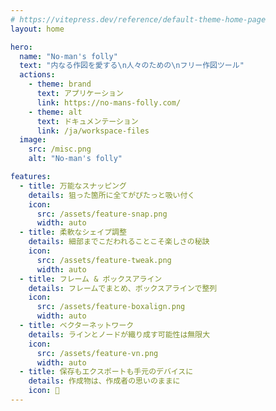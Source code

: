 ```yaml
---
# https://vitepress.dev/reference/default-theme-home-page
layout: home

hero:
  name: "No-man's folly"
  text: "内なる作図を愛する\n人々のための\nフリー作図ツール"
  actions:
    - theme: brand
      text: アプリケーション
      link: https://no-mans-folly.com/
    - theme: alt
      text: ドキュメンテーション
      link: /ja/workspace-files
  image:
    src: /misc.png
    alt: "No-man's folly"

features:
  - title: 万能なスナッピング
    details: 狙った箇所に全てがぴたっと吸い付く
    icon:
      src: /assets/feature-snap.png
      width: auto
  - title: 柔軟なシェイプ調整
    details: 細部までこだわれることこそ楽しさの秘訣
    icon:
      src: /assets/feature-tweak.png
      width: auto
  - title: フレーム & ボックスアライン
    details: フレームでまとめ、ボックスアラインで整列
    icon:
      src: /assets/feature-boxalign.png
      width: auto
  - title: ベクターネットワーク
    details: ラインとノードが織り成す可能性は無限大
    icon:
      src: /assets/feature-vn.png
      width: auto
  - title: 保存もエクスポートも手元のデバイスに
    details: 作成物は、作成者の思いのままに
    icon: 📁
---
```


